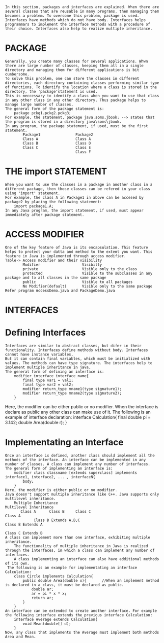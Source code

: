     In this section, packages and interfaces are explained. When there are several classes that are reusable in many programs, then managing them becomes a problem. To overcome this problem, package is used.
    Interfaces have methods which do not have body. Interfaces helps programmars to implement the interface methods with a procedure of their choice. Interfaces also help to realize multiple inheritance.
    
# PACKAGE
    Generally, you create many classes for several applications. Whwn there are large number of classes, keeping them all in a single directory and managing them for different applications is bit cumbersome.
    To solve this problem, one can store the classes in different directories, each directory containing classes performing similar type of functions. To identify the location where a class is stored in the directory, the 'package'statement is used.
    This is neccessary to identify a class when you want to use that class in any other class in any other directory. Thus package helps to manage large number of classes. 
    The general form of the package statement is:
        package pckg1.pckg2.pckg3;
    For example, the statement, package java.soms.jbook; --> states that the program is stored in a directory java\soms\jbook.
    In any program, the package statement, if used, must be the first statement.
            Package1                Package2
            Class A                 Class A
            Class B                 Class D
            Class C                 Class E
                                    Class F
    
# THE import STATEMENT
    When you want to use the classes in a package in another class in a different package, then those classes can be refered in your class using 'import' statement.
    For example, the class A in Package1 in above can be accesed by package2 by placing the following statement:
        import package1.A;
    In any Java program, the import statement, if used, must appear immediately after package statement.
    
# ACCESS MODIFIER
    One of the key feature of Java is its encapsulation. This feature helps to protect your datta and method to the extent you want. This feature in Java is implemented through access modifier.
    Table-> Access modifier and their visibility
            Modifier                   Visibilty
            private                    Visible only to the class
            protected                  Visible to the subclasses in any package and to all classes in the same package
            public                     Visible to all packages
            No Modifier(default)       Visible only to the same package
    Refer program AccessDemo.java and PackageDemo.java
    
# INTERFACES
# Defining Interfaces 
    Interfaces are similar to abstract classes, but difer in their functionality. Interfaces define methods without body. Interfaces cannot have instance variables.
    But it can contain final variables, which must be initialized with values. The methods can have type signature. The interfaces help to implement multiple inheritance in java.
    The general form of defining an interface is:
        modifier interface interface_name{
            final type var1 = val1;
            final type var2 = val2;
            modifier return_type mname1(type signature1);
            modifier return_type mname2(type signature2);
        }
   Here, the modifier can be either public or no modifier. When the interface is declare as public any other class can make use of it.
   The following is an example of interface declaration:
        interface Calculation{
            final double pi = 3.142;
            double Area(double r);
        }
        
# Implementating an Interface
    Once an interface is defined, another class should implement all the methods of the interface. An interface can be implemented in any number of classes. A class can implement any number of interfaces.
    The general form of implementing an interface is:
        modifier class classname [extends superclass] implements interface1, interface2, ... , interfaceN{
            body;
        }
    Here, the modifier is either public or no modifier.
    Java doesn't support multiple inheritance like C++. Java supports only multilevel inheritance.
        Multiple Inheritance                                              Multilevel Inheritance
           Class A      Class B     Class C                                     Class A
                 Class D Extends A,B,C                                       Class B Extends A
                                                                             Class C Extends B
    A class can implement more than one interface, exhibiting multiple inheritance.
        The functionality of multiple inheritance in Java is realized through the interfaces, in which a class can implement any number of interfaces.
        A class implementing an interface can also have additional methods of its own.
     The following is an example for implementating an interface Calculation:
        class Circle implements Calculation{
            public double Area(double x){       //When an implement method is declared in a class, it must be declared as public.
                double ar;
                ar = pi * x * x;
                return ar;
            }
        }
    An interface can be extended to create another interface. For example the following interface extends the previous interface Calculation:
        interface Average extends Calculation{
            void Mean(double[] d);
        }
    Now, any class that implements the Average must implement both methods Area and Mean.
        
 
